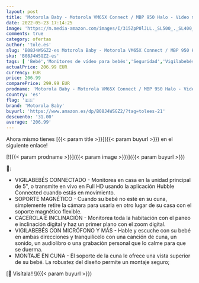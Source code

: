 ```yaml
---
layout: post
title: 'Motorola Baby - Motorola VM65X Connect / MBP 950 Halo - Video monitor de bebe con montaje en cuna - 5" Full HD 1080p Wi-Fi - Conectado al Motorola Nursery app - Montaje flexible de cámara magnética - Blanco'
date: 2022-05-23 17:14:25
image: 'https://m.media-amazon.com/images/I/315ZpP0lJLL._SL500_._SL400_.jpg'
comments: true
category: ofertas
author: 'tole.es'
slug: 'B08J4WSGZ2-es Motorola Baby - Motorola VM65X Connect / MBP 950 Halo -...'
sku: 'B08J4WSGZ2-es'
tags: [ 'Bebé','Monitores de vídeo para bebés','Seguridad','Vigilabebés','bebe','motorola baby','🇪🇸', ]
actualPrice: 206.99 EUR
currency: EUR
price: 206.99
comparePrice: 299.99 EUR
prodname: 'Motorola Baby - Motorola VM65X Connect / MBP 950 Halo - Video monitor de bebe con montaje en cuna - 5" Full HD 1080p Wi-Fi - Conectado al Motorola Nursery app - Montaje flexible de cámara magnética - Blanco'
country: 'es'
flag: '🇪🇸'
brand: 'Motorola Baby'
buyurl: 'https://www.amazon.es/dp/B08J4WSGZ2/?tag=tolees-21'
descuento: '31.00'
average: '206.99'
---
```


Ahora mismo tienes [{{< param title >}}]({{< param buyurl >}}) en el siguiente enlace!

[![{{< param prodname >}}]({{< param image >}})]({{< param buyurl >}})

🔎:

- VIGILABEBÉS CONNECTADO - Monitorea en casa en la unidad principal de 5", o transmite en vivo en Full HD usando la aplicación Hubble Connected cuando estás en movimiento.
- SOPORTE MAGNÉTICO - Cuando su bebé no esté en su cuna, simplemente retire la cámara para usarla en otro lugar de su casa con el soporte magnético flexible.
- CACEROLA E INCLINACIÓN - Monitorea toda la habitación con el paneo e inclinación digital y haz un primer plano con el zoom digital.
- VIGILABEBÉS CON MICRÓFONO Y MÁS - Hable y escuche con su bebé en ambas direcciones y tranquilícelo con una canción de cuna, un sonido, un audiolibro o una grabación personal que lo calme para que se duerma.
- MONTAJE EN CUNA - El soporte de la cuna le ofrece una vista superior de su bebé. La robustez del diseño permite un montaje seguro;

[🛒 Visítala!!!]({{< param buyurl >}})
